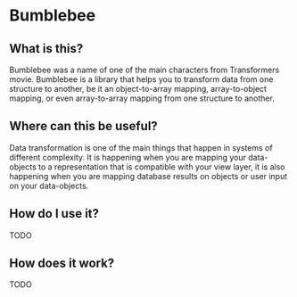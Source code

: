 Bumblebee
=========

What is this?
-------------

Bumblebee was a name of one of the main characters from Transformers movie. Bumblebee is a library that helps you
to transform data from one structure to another, be it an object-to-array mapping, array-to-object mapping, or even
array-to-array mapping from one structure to another.

Where can this be useful?
-------------------------

Data transformation is one of the main things that happen in systems of different complexity. It is happening
when you are mapping your data-objects to a representation that is compatible with your view layer, it is also happening
when you are mapping database results on objects or user input on your data-objects.

How do I use it?
----------------

TODO

How does it work?
-----------------

TODO
